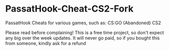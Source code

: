 # PassatHook-Cheat-CS2-Fork

PassatHook
Cheats for various games, such as:
CS:GO (Abandoned)
CS2

Please read before complaining!
This is a free time project, so don't expect any big over the week updates.
It will never go paid, so if you bought this from someone, kindly ask for a refund
